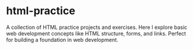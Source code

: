 # html-practice
A collection of HTML practice projects and exercises. Here I explore basic web development concepts like HTML structure, forms, and links.  Perfect for building a foundation in web development.
